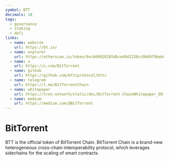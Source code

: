 ```yaml
---
symbol: BTT
decimals: 18
tags:
  - governance
  - staking
  - defi
links:
  - name: website
    url: https://bt.io/
  - name: explorer
    url: https://etherscan.io/token/0xc669928185dbce49d2230cc9b0979be6dc797957
  - name: x
    url: https://x.com/BitTorrent
  - name: github
    url: https://github.com/bttcprotocol/bttc
  - name: telegram
    url: https://t.me/BitTorrentChain
  - name: whitepaper
    url: https://tron.network/static/doc/BitTorrent-ChainWhitepaper_EN.pdf
  - name: medium
    url: https://medium.com/@BitTorrent
---
```


# BitTorrent

BTT is the official token of BitTorrent Chain. BitTorrent Chain is a brand-new heterogeneous cross-chain interoperability protocol, which leverages sidechains for the scaling of smart contracts.
